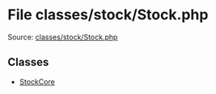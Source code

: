 File classes/stock/Stock.php
=========

Source: [classes/stock/Stock.php](https://github.com/PrestaShop/PrestaShop/blob/1.5.6.1/classes/stock/Stock.php)


Classes
-------

* [StockCore](class.StockCore.md)


